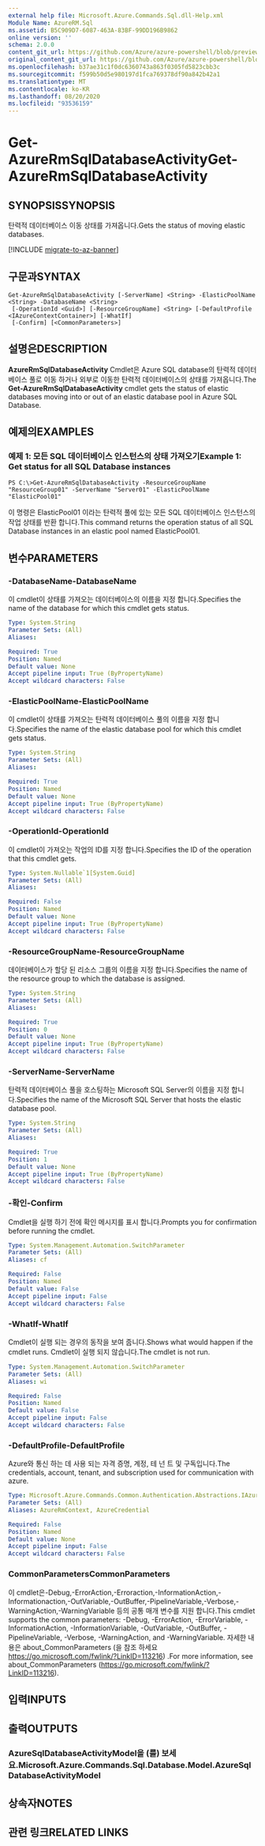 ```yaml
---
external help file: Microsoft.Azure.Commands.Sql.dll-Help.xml
Module Name: AzureRM.Sql
ms.assetid: B5C909D7-6087-463A-83BF-99DD196B9862
online version: ''
schema: 2.0.0
content_git_url: https://github.com/Azure/azure-powershell/blob/preview/src/ResourceManager/Sql/Commands.Sql/help/Get-AzureRmSqlDatabaseActivity.md
original_content_git_url: https://github.com/Azure/azure-powershell/blob/preview/src/ResourceManager/Sql/Commands.Sql/help/Get-AzureRmSqlDatabaseActivity.md
ms.openlocfilehash: b37ae31c1f0dc6360743a863f0305fd5823cbb3c
ms.sourcegitcommit: f599b50d5e980197d1fca769378df90a842b42a1
ms.translationtype: MT
ms.contentlocale: ko-KR
ms.lasthandoff: 08/20/2020
ms.locfileid: "93536159"
---
```

# <span data-ttu-id="5dc38-101">Get-AzureRmSqlDatabaseActivity</span><span class="sxs-lookup"><span data-stu-id="5dc38-101">Get-AzureRmSqlDatabaseActivity</span></span>

## <span data-ttu-id="5dc38-102">SYNOPSIS</span><span class="sxs-lookup"><span data-stu-id="5dc38-102">SYNOPSIS</span></span>
<span data-ttu-id="5dc38-103">탄력적 데이터베이스 이동 상태를 가져옵니다.</span><span class="sxs-lookup"><span data-stu-id="5dc38-103">Gets the status of moving elastic databases.</span></span>

[!INCLUDE [migrate-to-az-banner](../../includes/migrate-to-az-banner.md)]

## <span data-ttu-id="5dc38-104">구문과</span><span class="sxs-lookup"><span data-stu-id="5dc38-104">SYNTAX</span></span>

```
Get-AzureRmSqlDatabaseActivity [-ServerName] <String> -ElasticPoolName <String> -DatabaseName <String>
 [-OperationId <Guid>] [-ResourceGroupName] <String> [-DefaultProfile <IAzureContextContainer>] [-WhatIf]
 [-Confirm] [<CommonParameters>]
```

## <span data-ttu-id="5dc38-105">설명은</span><span class="sxs-lookup"><span data-stu-id="5dc38-105">DESCRIPTION</span></span>
<span data-ttu-id="5dc38-106">**AzureRmSqlDatabaseActivity** Cmdlet은 Azure SQL database의 탄력적 데이터베이스 풀로 이동 하거나 외부로 이동한 탄력적 데이터베이스의 상태를 가져옵니다.</span><span class="sxs-lookup"><span data-stu-id="5dc38-106">The **Get-AzureRmSqlDatabaseActivity** cmdlet gets the status of elastic databases moving into or out of an elastic database pool in Azure SQL Database.</span></span>

## <span data-ttu-id="5dc38-107">예제의</span><span class="sxs-lookup"><span data-stu-id="5dc38-107">EXAMPLES</span></span>

### <span data-ttu-id="5dc38-108">예제 1: 모든 SQL 데이터베이스 인스턴스의 상태 가져오기</span><span class="sxs-lookup"><span data-stu-id="5dc38-108">Example 1: Get status for all SQL Database instances</span></span>
```
PS C:\>Get-AzureRmSqlDatabaseActivity -ResourceGroupName "ResourceGroup01" -ServerName "Server01" -ElasticPoolName "ElasticPool01"
```

<span data-ttu-id="5dc38-109">이 명령은 ElasticPool01 이라는 탄력적 풀에 있는 모든 SQL 데이터베이스 인스턴스의 작업 상태를 반환 합니다.</span><span class="sxs-lookup"><span data-stu-id="5dc38-109">This command returns the operation status of all SQL Database instances in an elastic pool named ElasticPool01.</span></span>

## <span data-ttu-id="5dc38-110">변수</span><span class="sxs-lookup"><span data-stu-id="5dc38-110">PARAMETERS</span></span>

### <span data-ttu-id="5dc38-111">-DatabaseName</span><span class="sxs-lookup"><span data-stu-id="5dc38-111">-DatabaseName</span></span>
<span data-ttu-id="5dc38-112">이 cmdlet이 상태를 가져오는 데이터베이스의 이름을 지정 합니다.</span><span class="sxs-lookup"><span data-stu-id="5dc38-112">Specifies the name of the database for which this cmdlet gets status.</span></span>

```yaml
Type: System.String
Parameter Sets: (All)
Aliases: 

Required: True
Position: Named
Default value: None
Accept pipeline input: True (ByPropertyName)
Accept wildcard characters: False
```

### <span data-ttu-id="5dc38-113">-ElasticPoolName</span><span class="sxs-lookup"><span data-stu-id="5dc38-113">-ElasticPoolName</span></span>
<span data-ttu-id="5dc38-114">이 cmdlet이 상태를 가져오는 탄력적 데이터베이스 풀의 이름을 지정 합니다.</span><span class="sxs-lookup"><span data-stu-id="5dc38-114">Specifies the name of the elastic database pool for which this cmdlet gets status.</span></span>

```yaml
Type: System.String
Parameter Sets: (All)
Aliases: 

Required: True
Position: Named
Default value: None
Accept pipeline input: True (ByPropertyName)
Accept wildcard characters: False
```

### <span data-ttu-id="5dc38-115">-OperationId</span><span class="sxs-lookup"><span data-stu-id="5dc38-115">-OperationId</span></span>
<span data-ttu-id="5dc38-116">이 cmdlet이 가져오는 작업의 ID를 지정 합니다.</span><span class="sxs-lookup"><span data-stu-id="5dc38-116">Specifies the ID of the operation that this cmdlet gets.</span></span>

```yaml
Type: System.Nullable`1[System.Guid]
Parameter Sets: (All)
Aliases: 

Required: False
Position: Named
Default value: None
Accept pipeline input: True (ByPropertyName)
Accept wildcard characters: False
```

### <span data-ttu-id="5dc38-117">-ResourceGroupName</span><span class="sxs-lookup"><span data-stu-id="5dc38-117">-ResourceGroupName</span></span>
<span data-ttu-id="5dc38-118">데이터베이스가 할당 된 리소스 그룹의 이름을 지정 합니다.</span><span class="sxs-lookup"><span data-stu-id="5dc38-118">Specifies the name of the resource group to which the database is assigned.</span></span>

```yaml
Type: System.String
Parameter Sets: (All)
Aliases: 

Required: True
Position: 0
Default value: None
Accept pipeline input: True (ByPropertyName)
Accept wildcard characters: False
```

### <span data-ttu-id="5dc38-119">-ServerName</span><span class="sxs-lookup"><span data-stu-id="5dc38-119">-ServerName</span></span>
<span data-ttu-id="5dc38-120">탄력적 데이터베이스 풀을 호스팅하는 Microsoft SQL Server의 이름을 지정 합니다.</span><span class="sxs-lookup"><span data-stu-id="5dc38-120">Specifies the name of the Microsoft SQL Server that hosts the elastic database pool.</span></span>

```yaml
Type: System.String
Parameter Sets: (All)
Aliases: 

Required: True
Position: 1
Default value: None
Accept pipeline input: True (ByPropertyName)
Accept wildcard characters: False
```

### <span data-ttu-id="5dc38-121">-확인</span><span class="sxs-lookup"><span data-stu-id="5dc38-121">-Confirm</span></span>
<span data-ttu-id="5dc38-122">Cmdlet을 실행 하기 전에 확인 메시지를 표시 합니다.</span><span class="sxs-lookup"><span data-stu-id="5dc38-122">Prompts you for confirmation before running the cmdlet.</span></span>

```yaml
Type: System.Management.Automation.SwitchParameter
Parameter Sets: (All)
Aliases: cf

Required: False
Position: Named
Default value: False
Accept pipeline input: False
Accept wildcard characters: False
```

### <span data-ttu-id="5dc38-123">-WhatIf</span><span class="sxs-lookup"><span data-stu-id="5dc38-123">-WhatIf</span></span>
<span data-ttu-id="5dc38-124">Cmdlet이 실행 되는 경우의 동작을 보여 줍니다.</span><span class="sxs-lookup"><span data-stu-id="5dc38-124">Shows what would happen if the cmdlet runs.</span></span>
<span data-ttu-id="5dc38-125">Cmdlet이 실행 되지 않습니다.</span><span class="sxs-lookup"><span data-stu-id="5dc38-125">The cmdlet is not run.</span></span>

```yaml
Type: System.Management.Automation.SwitchParameter
Parameter Sets: (All)
Aliases: wi

Required: False
Position: Named
Default value: False
Accept pipeline input: False
Accept wildcard characters: False
```

### <span data-ttu-id="5dc38-126">-DefaultProfile</span><span class="sxs-lookup"><span data-stu-id="5dc38-126">-DefaultProfile</span></span>
<span data-ttu-id="5dc38-127">Azure와 통신 하는 데 사용 되는 자격 증명, 계정, 테 넌 트 및 구독입니다.</span><span class="sxs-lookup"><span data-stu-id="5dc38-127">The credentials, account, tenant, and subscription used for communication with azure.</span></span>

```yaml
Type: Microsoft.Azure.Commands.Common.Authentication.Abstractions.IAzureContextContainer
Parameter Sets: (All)
Aliases: AzureRmContext, AzureCredential

Required: False
Position: Named
Default value: None
Accept pipeline input: False
Accept wildcard characters: False
```

### <span data-ttu-id="5dc38-128">CommonParameters</span><span class="sxs-lookup"><span data-stu-id="5dc38-128">CommonParameters</span></span>
<span data-ttu-id="5dc38-129">이 cmdlet은-Debug,-ErrorAction,-Erroraction,-InformationAction,-Informationaction,-OutVariable,-OutBuffer,-PipelineVariable,-Verbose,-WarningAction,-WarningVariable 등의 공통 매개 변수를 지원 합니다.</span><span class="sxs-lookup"><span data-stu-id="5dc38-129">This cmdlet supports the common parameters: -Debug, -ErrorAction, -ErrorVariable, -InformationAction, -InformationVariable, -OutVariable, -OutBuffer, -PipelineVariable, -Verbose, -WarningAction, and -WarningVariable.</span></span> <span data-ttu-id="5dc38-130">자세한 내용은 about_CommonParameters (을 참조 하세요 https://go.microsoft.com/fwlink/?LinkID=113216) .</span><span class="sxs-lookup"><span data-stu-id="5dc38-130">For more information, see about_CommonParameters (https://go.microsoft.com/fwlink/?LinkID=113216).</span></span>

## <span data-ttu-id="5dc38-131">입력</span><span class="sxs-lookup"><span data-stu-id="5dc38-131">INPUTS</span></span>

## <span data-ttu-id="5dc38-132">출력</span><span class="sxs-lookup"><span data-stu-id="5dc38-132">OUTPUTS</span></span>

### <span data-ttu-id="5dc38-133">AzureSqlDatabaseActivityModel을 (를) 보세요.</span><span class="sxs-lookup"><span data-stu-id="5dc38-133">Microsoft.Azure.Commands.Sql.Database.Model.AzureSqlDatabaseActivityModel</span></span>

## <span data-ttu-id="5dc38-134">상속자</span><span class="sxs-lookup"><span data-stu-id="5dc38-134">NOTES</span></span>

## <span data-ttu-id="5dc38-135">관련 링크</span><span class="sxs-lookup"><span data-stu-id="5dc38-135">RELATED LINKS</span></span>

